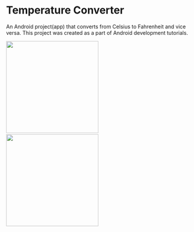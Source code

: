 # Temperature Converter

An Android project(app) that converts from Celsius to Fahrenheit and vice versa. This project was created as a part of Android development tutorials.

<img src="https://user-images.githubusercontent.com/9801840/33725675-4c14d3a2-db8c-11e7-91ba-254ea2bc50da.png" width="250"> &emsp; &emsp; &emsp; <img src="https://user-images.githubusercontent.com/9801840/33725677-4ccffcf4-db8c-11e7-9cc6-0bd263acbf22.png" width="250">
